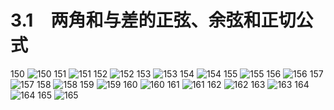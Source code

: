 # 3.1　两角和与差的正弦、余弦和正切公式

150
![150](../../book/人教版高中数学A版必修4/人教版高中数学A版必修4_150.png)
151
![151](../../book/人教版高中数学A版必修4/人教版高中数学A版必修4_151.png)
152
![152](../../book/人教版高中数学A版必修4/人教版高中数学A版必修4_152.png)
153
![153](../../book/人教版高中数学A版必修4/人教版高中数学A版必修4_153.png)
154
![154](../../book/人教版高中数学A版必修4/人教版高中数学A版必修4_154.png)
155
![155](../../book/人教版高中数学A版必修4/人教版高中数学A版必修4_155.png)
156
![156](../../book/人教版高中数学A版必修4/人教版高中数学A版必修4_156.png)
157
![157](../../book/人教版高中数学A版必修4/人教版高中数学A版必修4_157.png)
158
![158](../../book/人教版高中数学A版必修4/人教版高中数学A版必修4_158.png)
159
![159](../../book/人教版高中数学A版必修4/人教版高中数学A版必修4_159.png)
160
![160](../../book/人教版高中数学A版必修4/人教版高中数学A版必修4_160.png)
161
![161](../../book/人教版高中数学A版必修4/人教版高中数学A版必修4_161.png)
162
![162](../../book/人教版高中数学A版必修4/人教版高中数学A版必修4_162.png)
163
![163](../../book/人教版高中数学A版必修4/人教版高中数学A版必修4_163.png)
164
![164](../../book/人教版高中数学A版必修4/人教版高中数学A版必修4_164.png)
165
![165](../../book/人教版高中数学A版必修4/人教版高中数学A版必修4_165.png)

